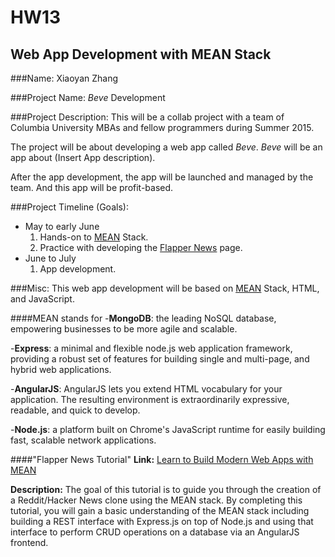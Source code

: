 HW13
====
Web App Development with MEAN Stack
-----------------------------------

###Name:
Xiaoyan Zhang 



###Project Name:
*Beve* Development



###Project Description:
This will be a collab project with a team of Columbia University MBAs and fellow programmers during Summer 2015.

The project will be about developing a web app called *Beve*.
*Beve* will be an app about (Insert App description).

After the app development, the app will be launched and managed by the team. And this app will be profit-based.

###Project Timeline (Goals): 
- May to early June
	1. Hands-on to [MEAN](http://mean.io/#!/) Stack.
	2. Practice with developing the [Flapper News](https://github.com/billzxy/BEVE/tree/master/Flapper%20News) page.
- June to July
	1. App development.




###Misc:
This web app development will be based on [MEAN](http://mean.io/#!/) Stack, HTML, and JavaScript.

####MEAN stands for
-**MongoDB**: the leading NoSQL database, empowering businesses to be more agile and scalable.

-**Express**: a minimal and flexible node.js web application framework, providing a robust set of features for building single and multi-page, and hybrid web applications.

-**AngularJS**: AngularJS lets you extend HTML vocabulary for your application. The resulting environment is extraordinarily expressive, readable, and quick to develop.

-**Node.js**: a platform built on Chrome's JavaScript runtime for easily building fast, scalable network applications.

####"Flapper News Tutorial"
**Link:** [Learn to Build Modern Web Apps with MEAN](https://thinkster.io/mean-stack-tutorial/)

**Description:** The goal of this tutorial is to guide you through the creation of a Reddit/Hacker News clone using the MEAN stack. By completing this tutorial, you will gain a basic understanding of the MEAN stack including building a REST interface with Express.js on top of Node.js and using that interface to perform CRUD operations on a database via an AngularJS frontend.
